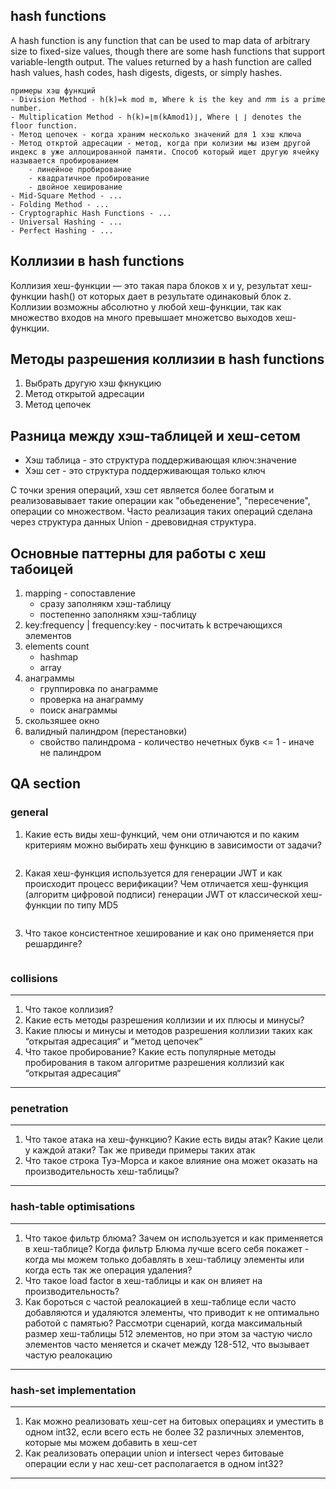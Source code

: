 ## hash functions
A hash function is any function that can be used to map data of arbitrary size to fixed-size values, though there are some hash functions that support variable-length output. The values returned by a hash function are called hash values, hash codes, hash digests, digests, or simply hashes.

```
примеры хэш функций
- Division Method - h(k)=k mod m, Where k is the key and 𝑚m is a prime number.
- Multiplication Method - h(k)=⌊m(kAmod1)⌋, Where ⌊ ⌋ denotes the floor function.
- Метод цепочек - когда храним несколько значений для 1 хэш ключа
- Метод откртой адресации - метод, когда при колизии мы изем другой индекс в уже аллоцированной памяти. Способ который ищет другую ячейку называется пробированием
    - линейное пробирование
    - квадратичное пробирование
    - двойное хеширование
- Mid-Square Method - ...
- Folding Method - ...
- Cryptographic Hash Functions - ...
- Universal Hashing - ...
- Perfect Hashing - ...
```

## Коллизии в hash functions
Коллизия хеш-функции — это такая пара блоков x и y, результат хеш-функции hash() от которых дает в результате одинаковый блок z. Коллизии возможны абсолютно у любой хеш-функции, так как множество входов на много превышает множетсво выходов хеш-функции.


## Методы разрешения коллизии в hash functions
1. Выбрать другую хэш фкнукцию
2. Метод открытой адресации
3. Метод цепочек

## Разница между хэш-таблицей и хеш-сетом
- Хэш таблица - это структура поддерживающая ключ:значение 
- Хэш сет - это структура поддерживающая только ключ

С точки зрения операций, хэш сет является более богатым и реализовавывает такие операции как "обьеденение", "пересечение", операции со множеством. Часто реализация таких операций сделана через структура данных Union - древовидная структура.

## Основные паттерны для работы с хеш табоицей
1. mapping - сопоставление
    - сразу заполнякм хэш-таблицу
    - постепенно заполнякм хэш-таблицу
2. key:frequency | frequency:key - посчитать k встречающихся элементов
3. elements count
    - hashmap
    - array
4. анаграммы
    - группировка по анаграмме
    - проверка на анаграмму
    - поиск анаграммы
5. скользяшее окно
6. валидный палиндром (перестановки)
    - свойство палиндрома - количество нечетных букв <= 1 - иначе не палиндром

## QA section
### general
1. Какие есть виды хеш-функций, чем они отличаются и по каким критериям можно выбирать хеш функцию в зависимости от задачи?
```text
```

2. Какая хеш-функция используется для генерации JWT и как происходит процесс верификации? Чем отличается хеш-функция (алгоритм цифровой подписи) генерации JWT от классической хеш-функции по типу MD5
```text
```


3. Что такое консистентное хеширование и как оно применяется при решардинге?
```text
```



### collisions
-------------------------------------------------------------------------------------------------------
1. Что такое коллизия?
2. Какие есть методы разрешения коллизии и их плюсы и минусы?
3. Какие плюсы и минусы и методов разрешения коллизии таких как “открытая адресация“ и “метод цепочек“
4. Что такое пробирование? Какие есть популярные методы пробирования в таком алгоритме разрешения коллизий как “открытая адресация“
-------------------------------------------------------------------------------------------------------

### penetration
-------------------------------------------------------------------------------------------------------
1. Что такое атака на хеш-функцию? Какие есть виды атак? Какие цели у каждой атаки? Так же приведи примеры таких атак
2. Что такое строка Туэ-Морса и какое влияние она может оказать на производительность хеш-таблицы?
-------------------------------------------------------------------------------------------------------

### hash-table optimisations
-------------------------------------------------------------------------------------------------------
1. Что такое фильтр блюма? Зачем он используется и как применяется в хеш-таблице? Когда фильтр Блюма лучше всего себя покажет - когда мы можем только добавлять в хеш-таблицу элементы или когда есть так же операция удаления?
2. Что такое load factor в хеш-таблицы и как он влияет на производительность?
3. Как бороться с частой реалокацией в хеш-таблице если часто добавляются и удаляются элементы, что приводит к не оптимально работой с памятью? Рассмотри сценарий, когда максимальный размер хеш-таблицы 512 элементов, но при этом за частую число элементов часто меняется и скачет между 128-512, что вызывает частую реалокацию
-------------------------------------------------------------------------------------------------------

### hash-set implementation
-------------------------------------------------------------------------------------------------------
1. Как можно реализовать хеш-сет на битовых операциях и уместить в одном int32, если всего есть не более 32 различных элементов, которые мы можем добавить в хеш-сет
2. Как реализовать операции union и intersect через битоваые операции если у нас хеш-сет раcполагается в одном int32?
-------------------------------------------------------------------------------------------------------